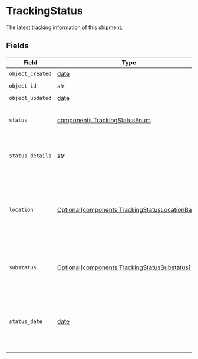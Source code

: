 # TrackingStatus

The latest tracking information of this shipment.


## Fields

| Field                                                                                                    | Type                                                                                                     | Required                                                                                                 | Description                                                                                              | Example                                                                                                  |
| -------------------------------------------------------------------------------------------------------- | -------------------------------------------------------------------------------------------------------- | -------------------------------------------------------------------------------------------------------- | -------------------------------------------------------------------------------------------------------- | -------------------------------------------------------------------------------------------------------- |
| `object_created`                                                                                         | [date](https://docs.python.org/3/library/datetime.html#date-objects)                                     | :heavy_check_mark:                                                                                       | N/A                                                                                                      |                                                                                                          |
| `object_id`                                                                                              | *str*                                                                                                    | :heavy_check_mark:                                                                                       | N/A                                                                                                      |                                                                                                          |
| `object_updated`                                                                                         | [date](https://docs.python.org/3/library/datetime.html#date-objects)                                     | :heavy_check_mark:                                                                                       | N/A                                                                                                      |                                                                                                          |
| `status`                                                                                                 | [components.TrackingStatusEnum](../../models/components/trackingstatusenum.md)                           | :heavy_check_mark:                                                                                       | Indicates the high level status of the shipment.                                                         | DELIVERED                                                                                                |
| `status_details`                                                                                         | *str*                                                                                                    | :heavy_check_mark:                                                                                       | The human-readable description of the status.                                                            | Your shipment has been delivered at the destination mailbox.                                             |
| `location`                                                                                               | [Optional[components.TrackingStatusLocationBase]](../../models/components/trackingstatuslocationbase.md) | :heavy_minus_sign:                                                                                       | An object containing zip, city, state and country information of the tracking event.                     |                                                                                                          |
| `substatus`                                                                                              | [Optional[components.TrackingStatusSubstatus]](../../models/components/trackingstatussubstatus.md)       | :heavy_minus_sign:                                                                                       | A finer-grained classification of the tracking event.                                                    |                                                                                                          |
| `status_date`                                                                                            | [date](https://docs.python.org/3/library/datetime.html#date-objects)                                     | :heavy_minus_sign:                                                                                       | Date and time when the carrier scanned this tracking event. This is displayed in UTC.                    | 2016-07-23T00:00:00Z                                                                                     |